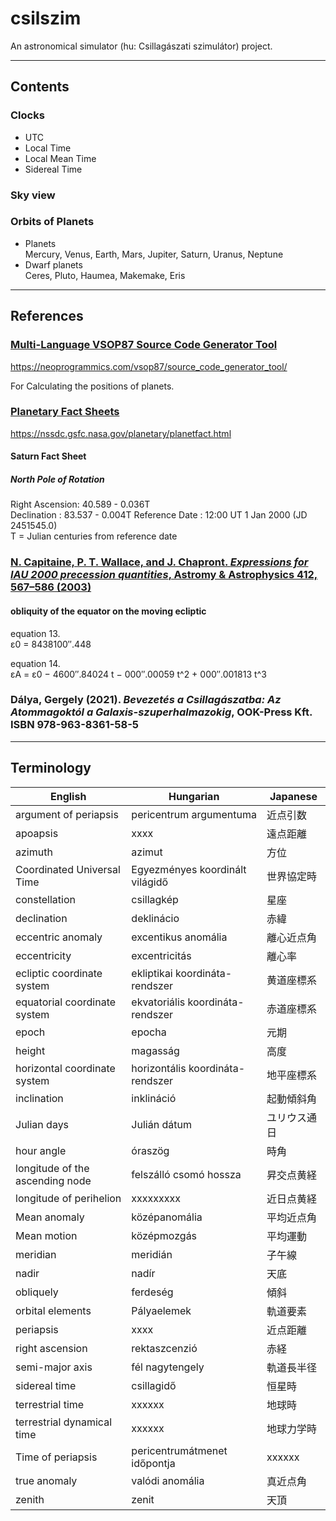 # csilszim

An astronomical simulator (hu: Csillagászati szimulátor) project.

---

## Contents

### Clocks
* UTC
* Local Time
* Local Mean Time
* Sidereal Time

### Sky view

### Orbits of Planets
* Planets  
  Mercury, Venus, Earth, Mars, Jupiter, Saturn, Uranus, Neptune 
* Dwarf planets  
  Ceres, Pluto, Haumea, Makemake, Eris

---

## References

### [Multi-Language VSOP87 Source Code Generator Tool](https://neoprogrammics.com/vsop87/source_code_generator_tool/)
https://neoprogrammics.com/vsop87/source_code_generator_tool/

For Calculating the positions of planets.

### [Planetary Fact Sheets](https://nssdc.gsfc.nasa.gov/planetary/planetfact.html)
https://nssdc.gsfc.nasa.gov/planetary/planetfact.html

#### Saturn Fact Sheet

##### North Pole of Rotation

Right Ascension: 40.589 - 0.036T  
Declination    : 83.537 - 0.004T
Reference Date : 12:00 UT 1 Jan 2000 (JD 2451545.0)  
T = Julian centuries from reference date 

### [N. Capitaine, P. T. Wallace, and J. Chapront. _Expressions for IAU 2000 precession quantities_, Astromy & Astrophysics 412, 567–586 (2003)](https://www.aanda.org/articles/aa/pdf/2003/48/aa4068.pdf)

#### obliquity of the equator on the moving ecliptic
equation 13.  
ε0 = 8438100″.448

equation 14.  
εA = ε0 − 4600″.84024 t − 000″.00059 t^2 + 000″.001813 t^3

### Dálya, Gergely (2021). _Bevezetés a Csillagászatba: Az Atommagoktól a Galaxis-szuperhalmazokig_, OOK-Press Kft. ISBN 978-963-8361-58-5

---

## Terminology

| English                         | Hungarian                        | Japanese |
|---------------------------------|----------------------------------|----------|
| argument of periapsis           | pericentrum argumentuma          | 近点引数　    |
| apoapsis                        | xxxx                             | 遠点距離     |
| azimuth                         | azimut                           | 方位       |
| Coordinated Universal Time      | Egyezményes koordinált világidő  | 世界協定時    |
| constellation                   | csillagkép                       | 星座       |
| declination                     | deklinácio                       | 赤緯       | 
| eccentric anomaly               | excentikus anomália              | 離心近点角　   |
| eccentricity                    | excentricitás                    | 離心率　     |
| ecliptic coordinate system      | ekliptikai koordináta-rendszer   | 黄道座標系　   |
| equatorial coordinate system    | ekvatoriális koordináta-rendszer | 赤道座標系　   |
| epoch                           | epocha                           | 元期       |
| height                          | magasság                         | 高度       |
| horizontal coordinate system    | horizontális koordináta-rendszer | 地平座標系　   |
| inclination                     | inklináció                       | 起動傾斜角    |
| Julian days                     | Julián dátum                     | ユリウス通日   |
| hour angle                      | óraszög                          | 時角       |
| longitude of the ascending node | felszálló csomó hossza           | 昇交点黄経　   |
| longitude of perihelion         | xxxxxxxxx                        | 近日点黄経　   |
| Mean anomaly                    | középanomália                    | 平均近点角　   |
| Mean motion                     | középmozgás                      | 平均運動　    |
| meridian                        | meridián                         | 子午線　     |
| nadir                           | nadír                            | 天底       |
| obliquely                       | ferdeség                         | 傾斜 　     |
| orbital elements                | Pályaelemek                      | 軌道要素　    |
| periapsis                       | xxxx                             | 近点距離     |
| right ascension                 | rektaszcenzió                    | 赤経       |
| semi-major axis                 | fél nagytengely                  | 軌道長半径    |
| sidereal time                   | csillagidő                       | 恒星時      |
| terrestrial time                | xxxxxx                           | 地球時      |
| terrestrial dynamical time      | xxxxxx                           | 地球力学時    |
| Time of periapsis               | pericentrumátmenet időpontja     | xxxxxx   |
| true anomaly                    | valódi anomália                  | 真近点角　    |
| zenith                          | zenit                            | 天頂       |

